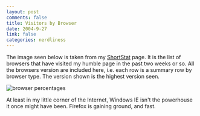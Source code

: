 ```yaml
--- 
layout: post
comments: false
title: Visitors by Browser
date: 2004-9-27
link: false
categories: nerdliness
---
```

The image seen below is taken from my <a href="http://shortstat.shauninman.com" title="ShortStat">ShortStat</a> page. It is the list of browsers that have visited my humble page in the past two weeks or so. All the browsers version are included here, i.e. each row is a summary row by browser type. The version shown is the highest version seen.

<img src="http://zanshin.net/images/browsers.jpg" alt="browser percentages" />

At least in my little corner of the Internet, Windows IE isn't the powerhouse it once might have been. Firefox is gaining ground, and fast.
